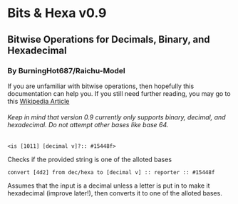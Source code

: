 # Bits & Hexa v0.9
## Bitwise Operations for Decimals, Binary, and Hexadecimal
### By BurningHot687/Raichu-Model

If you are unfamiliar with bitwise operations, then hopefully this documentation can help you. If you still need further reading, you may go to this [Wikipedia Article](https://en.wikipedia.org/wiki/Bitwise_operation)

###### Keep in mind that version 0.9 currently only supports binary, decimal, and hexadecimal. Do not attempt other bases like base 64.

```scratch
<is [1011] [decimal v]?:: #15448f>
```

Checks if the provided string is one of the alloted bases

```scratch
convert [4d2] from dec/hexa to [decimal v] :: reporter :: #15448f
```

Assumes that the input is a decimal unless a letter is put in to make it hexadecimal (improve later!), then converts it to one of the alloted bases.

